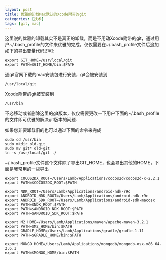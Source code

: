 ```yaml
---
layout: post
title: 优雅的卸载Mac默认的Xcode附带的git
categories: [技术]
tags: [git, mac]
---
```


这里说的优雅的卸载其实不是真正的卸载，而是不用动Xcode附带的git，通过用户~/.bash_profile的文件来优雅的完成。仅仅需要在~/.bash_profile文件后追加如下的导出变量代码即可:

	export GIT_HOME=/usr/local/git
	export PATH=$GIT_HOME/bin:$PATH
	
通git官网下载的mac安装包进行安装，git会被安装到

	/usr/local/git
	
Xcode附带的git被安装到

	/usr/bin
	
不必移动或者删除这里的git版本，仅仅需要更改一下用户下面的~/.bash_profile的文件即可优雅的解决git版本的问题.

如果您非要卸载旧的也可以通过下面的命令来完成

	sudo cd /usr/bin
	sudo mkdir old-git
	sudo mv git* old-git
	ln -s /usr/local/git ./
	
~/.bash_profile文件这个文件除了导出GIT_HOME，也会导出其他的HOME，下面是我常用的一些导出

	export COCOS2DX_ROOT=/Users/Lamb/Applications/cocos2d/cocos2d-x-2.2.1
	export PATH=$COCOS2DX_ROOT:$PATH

	export NDK_ROOT=/Users/Lamb/Applications/android-ndk-r9c
	export ANDROID_NDK_ROOT=/Users/Lamb/Applications/android-ndk-r9c
	export ANDROID_SDK_ROOT=/Users/Lamb/Applications/android-sdk-macosx
	export PATH=$NDK_ROOT:$PATH
	export PATH=$ANDROID_NDK_ROOT:$PATH
	export PATH=$ANDROID_SDK_ROOT:$PATH

	export M2_HOME=/Users/Lamb/Applications/maven/apache-maven-3.2.1
	export PATH=$M2_HOME/bin:$PATH
	export GRADLE_HOME=/Users/Lamb/Applications/gradle/gradle-1.11
	export PATH=$GRADLE_HOME/bin:$PATH

	export MONGO_HOME=/Users/Lamb/Applications/mongodb/mongodb-osx-x86_64-2.6.1
	export PATH=$MONGO_HOME/bin:$PATH